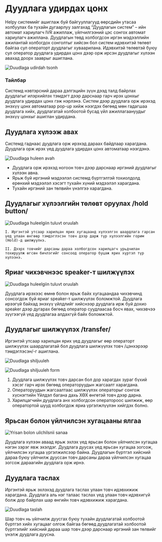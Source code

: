 # Дуудлага удирдах цонх

Helpy системийг ашиглаж буй байгууллагууд өөрсдийн утасаа холбуулах ба тухайн дугаарлуу залгахад “Дуудлагын систем” – ийн автомат хариулагч IVR ажиллаж, үйлчилгээний цэс сонгох автомат хариулагч ажиллана. Дуудлагын төвд холбогдсон иргэн мэдээллийн ажилантай холбогдох сонголтыг хийсэн бол систем идэвхитэй төлөвт байгаа сул операторт дуудлагыг хуваарилана. Идэвхитэй төлөвтэй буюу сул оператор дуудлага удирдах цонх дээр орж ирсэн дуудлагыг хүлээн авахад доорх зааврыг ашиглана.

![Duudlaga udirdah tsonh](/img/call-management-window.png)

### Тайлбар

Системд нэвтэрсний дараа дэлгэцийн зүүн дээд талд байрлах дуудлагыг илэрхийлэх тэмдэгт дээр дарснаар гарч ирэх цонхыг дуудлага удирдах цонх гэж нэрлэнэ. Систем дээр дуудлага орж ирэхэд энэхүү цонх автоматаар pop-up хийж нээгдэх бөгөөд мөн гадагшаа дуудлага хийх, дуудлагатай холбоотой бусад үйл ажиллагаануудыг энэхүү цонхыг ашиглан удирдана.

## Дуудлага хүлээж авах

Системд гаднаас дуудлага орж ирэхэд дараах байдлаар харагдана. Дуудлага орж ирэх үед дуудлага удирдах цонх автоматаар нээгдэнэ.

![Duudlaga huleen avah](/img/helpy-calling.png)

- Дуудлага орж ирэхэд ногоон товч дээр дарснаар иргэний дуудлагыг хүлээн авна.
- Ярьж буй иргэний мэдээлэл системд бүртгэлтэй тохиолдолд ерөнхий мэдээлэл хэсэгт тухайн хүний мэдээлэл харагдана.
- Тухайн иргэний зан төлвийн үнэлгээ харагдана.

## Дуудлагыг хүлээлгийн төлөвт оруулах /hold button/

![Duudlaga huleelgiin tuluvt oruulah](/img/hold-button.png)

`I. Иргэнтэй утсаар харилцан ярих хугацаанд хүлээлгэх шаардлага гарсан үед улаан өнгөөр тэмдэглэсэн товч дээр дарж түр хүлээлгийн горим (Hold)-д шилжүүлнэ.`

`II. Дээрх товчийг дарсаны дараа холбогдсон харилцагч урьдчилан тохируулж өгсөн бичлэгийг сонсоод оператор буцаж ярих хүртэл түр хүлээнэ.`

## Яриаг чихэвчнээс speaker-т шилжүүлэх

![Duudlaga huleelgiin tuluvt oruulah](/img/speaker-button.png)

Дуудлага ирэхээс өмнө болон ярьж байх хугацаандаа чихэвчинд сонсогдож буй яриаг speaker-т шилжүүлэх боломжтой. Дуудлага ирээгүй байхад энэхүү үйлдлийг хийснээр дуудлага ирж буй дохио speaker дээр дугарах бөгөөд оператор суудлаасаа босч явах, чихэвчээ зүүгээгүй үед дуудлагаа алдахгүй байх боломжтой.

## Дуудлагыг шилжүүлэх /transfer/

Иргэнтэй утсаар харилцан ярих үед дуудлагыг өөр операторт шилжүүлэх шаардлагатай бол дуудлага шилжүүлэх товч /цэнхэрээр тэмдэглэсэн/-г ашиглана.

![Duudlaga shiljuuleh](/img/answer.png)

![Duudlaga shiljuuleh form](/img/transfer-button.png)

1. Дуудлага шилжүүлэх товч дарсан бол дор харагдах зураг бүхий хэсэг гарч ирэх бөгөөд операторуудын жагсаалт харагдана.
2. Операторуудын жагсаалтаас шилжүүлэх операторыг сонгож хүснэгтийн Үйлдэл багана дахь ХӨХ өнгөтэй товч дээр дарна.
3. Харилцагчийн дуудлага анх холбогдсон оператороос шилжиж, өөр оператортой шууд холбогдож яриа үргэлжлүүлэн хийгдэх болно.

## Ярьсан болон үйлчилсэн хугацааны ялгаа

![Yrisan bolon uilchilsnii sanaa](/img/answer.png)

Дуудлага хүлээн аваад ярьж эхлэх үед ярьсан болон үйлчилсэн хугацаа нэгэн зэрэг явж эхэлдэг. Дуудлага дуусах үед ярьсан хугацаа зогсож, үйлчилсэн хугацаа үргэлжилсээр байна. Дуудлагын бүртгэл хийсний дараа буюу үйлчилж дууссан товч дарсаны дараа үйлчилсэн хугацаа зогсож дараагийн дуудлага орж ирнэ.

## Дуудлага таслах

Иргэнтэй ярьж эхлэхэд дуудлага таслах улаан товч идэвхижиж харагдана. Дуудлага аль нэг талаас таслах үед улаан товч идэвхигүй болж дор байрлах шар өнгийн товч идэвхижиж харагдана.

![Duudlaga taslah](/img/call-end.png)

Шар товч нь үйлчилж дуусгах буюу тухайн дуудлагатай холбоотой бүртгэл хийх хугацааг олгож байгаа бөгөөд дуудлагатай холбоотой бүртгэлийг хийсний дараа шар товч дээр дарснаар иргэний зан төлвийг үнэлж дуудлага дуусна.
